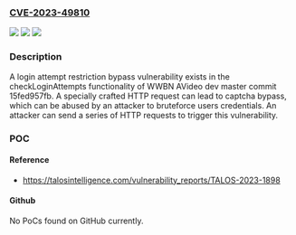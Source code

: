 ### [CVE-2023-49810](https://cve.mitre.org/cgi-bin/cvename.cgi?name=CVE-2023-49810)
![](https://img.shields.io/static/v1?label=Product&message=AVideo&color=blue)
![](https://img.shields.io/static/v1?label=Version&message=%3D%20dev%20master%20commit%2015fed957fb%20&color=brighgreen)
![](https://img.shields.io/static/v1?label=Vulnerability&message=CWE-307%3A%20Improper%20Restriction%20of%20Excessive%20Authentication%20Attempts&color=brighgreen)

### Description

A login attempt restriction bypass vulnerability exists in the checkLoginAttempts functionality of WWBN AVideo dev master commit 15fed957fb. A specially crafted HTTP request can lead to captcha bypass, which can be abused by an attacker to bruteforce users credentials. An attacker can send a series of HTTP requests to trigger this vulnerability.

### POC

#### Reference
- https://talosintelligence.com/vulnerability_reports/TALOS-2023-1898

#### Github
No PoCs found on GitHub currently.

